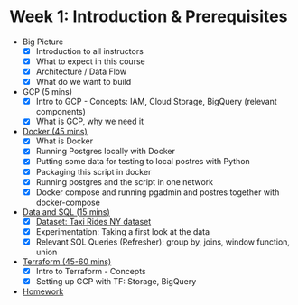 # Week 1: Introduction & Prerequisites

* Big Picture
   * [x] Introduction to all instructors
   * [x] What to expect in this course
   * [x] Architecture / Data Flow
   * [x] What do we want to build
* GCP (5 mins)
   * [x] Intro to GCP - Concepts: IAM, Cloud Storage, BigQuery (relevant components)
   * [x] What is GCP, why we need it
* [Docker (45 mins)]()
   * [x] What is Docker
   * [x] Running Postgres locally with Docker
   * [x] Putting some data for testing to local postres with Python
   * [x] Packaging this script in docker
   * [x] Running postgres and the script in one network
   * [x] Docker compose and running pgadmin and postres together with docker-compose
* [Data and SQL (15 mins)]()
   * [x] [Dataset: Taxi Rides NY dataset]()
   * [x] Experimentation: Taking a first look at the data 
   * [x] Relevant SQL Queries (Refresher): group by, joins, window function, union
* [Terraform (45-60 mins)]()
   * [x] Intro to Terraform - Concepts
   * [x] Setting up GCP with TF: Storage, BigQuery
* [Homework]()
